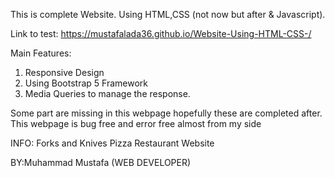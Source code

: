 This is complete Website.
Using HTML,CSS (not now but after & Javascript).

Link to test:
https://mustafalada36.github.io/Website-Using-HTML-CSS-/

Main Features:
1) Responsive Design 
2) Using Bootstrap 5 Framework
3) Media Queries to manage the response.

Some part are missing in this webpage hopefully these are completed after.
This webpage is bug free and error free almost from my side


INFO:
Forks and Knives Pizza Restaurant Website

BY:Muhammad Mustafa (WEB DEVELOPER)